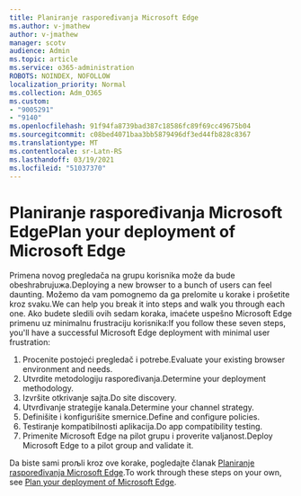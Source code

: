 ```yaml
---
title: Planiranje raspoređivanja Microsoft Edge
ms.author: v-jmathew
author: v-jmathew
manager: scotv
audience: Admin
ms.topic: article
ms.service: o365-administration
ROBOTS: NOINDEX, NOFOLLOW
localization_priority: Normal
ms.collection: Adm_O365
ms.custom:
- "9005291"
- "9140"
ms.openlocfilehash: 91f94fa8739bad387c18586fc89f69cc49675b04
ms.sourcegitcommit: c08bed4071baa3bb5879496df3ed44fb828c8367
ms.translationtype: MT
ms.contentlocale: sr-Latn-RS
ms.lasthandoff: 03/19/2021
ms.locfileid: "51037370"
---
```

# <a name="plan-your-deployment-of-microsoft-edge"></a><span data-ttu-id="b37f9-102">Planiranje raspoređivanja Microsoft Edge</span><span class="sxs-lookup"><span data-stu-id="b37f9-102">Plan your deployment of Microsoft Edge</span></span>

<span data-ttu-id="b37f9-103">Primena novog pregledača na grupu korisnika može da bude obeshrabrujuжa.</span><span class="sxs-lookup"><span data-stu-id="b37f9-103">Deploying a new browser to a bunch of users can feel daunting.</span></span> <span data-ttu-id="b37f9-104">Možemo da vam pomognemo da ga prelomite u korake i prošetite kroz svaku.</span><span class="sxs-lookup"><span data-stu-id="b37f9-104">We can help you break it into steps and walk you through each one.</span></span> <span data-ttu-id="b37f9-105">Ako budete sledili ovih sedam koraka, imaćete uspešno Microsoft Edge primenu uz minimalnu frustraciju korisnika:</span><span class="sxs-lookup"><span data-stu-id="b37f9-105">If you follow these seven steps, you'll have a successful Microsoft Edge deployment with minimal user frustration:</span></span>

1. <span data-ttu-id="b37f9-106">Procenite postojeći pregledač i potrebe.</span><span class="sxs-lookup"><span data-stu-id="b37f9-106">Evaluate your existing browser environment and needs.</span></span>
2. <span data-ttu-id="b37f9-107">Utvrdite metodologiju raspoređivanja.</span><span class="sxs-lookup"><span data-stu-id="b37f9-107">Determine your deployment methodology.</span></span>
3. <span data-ttu-id="b37f9-108">Izvršite otkrivanje sajta.</span><span class="sxs-lookup"><span data-stu-id="b37f9-108">Do site discovery.</span></span>
4. <span data-ttu-id="b37f9-109">Utvrđivanje strategije kanala.</span><span class="sxs-lookup"><span data-stu-id="b37f9-109">Determine your channel strategy.</span></span>
5. <span data-ttu-id="b37f9-110">Definišite i konfigurišite smernice.</span><span class="sxs-lookup"><span data-stu-id="b37f9-110">Define and configure policies.</span></span>
6. <span data-ttu-id="b37f9-111">Testiranje kompatibilnosti aplikacija.</span><span class="sxs-lookup"><span data-stu-id="b37f9-111">Do app compatibility testing.</span></span>
7. <span data-ttu-id="b37f9-112">Primenite Microsoft Edge na pilot grupu i proverite valjanost.</span><span class="sxs-lookup"><span data-stu-id="b37f9-112">Deploy Microsoft Edge to a pilot group and validate it.</span></span>

<span data-ttu-id="b37f9-113">Da biste sami proљli kroz ove korake, pogledajte članak [Planiranje raspoređivanja Microsoft Edge](https://go.microsoft.com/fwlink/?linkid=2129990).</span><span class="sxs-lookup"><span data-stu-id="b37f9-113">To work through these steps on your own, see [Plan your deployment of Microsoft Edge](https://go.microsoft.com/fwlink/?linkid=2129990).</span></span>
